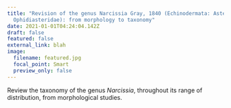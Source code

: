 ```yaml
---
title: "Revision of the genus Narcissia Gray, 1840 (Echinodermata: Asteroidea:
  Ophidiasteridae): from morphology to taxonomy"
date: 2021-01-01T04:24:04.142Z
draft: false
featured: false
external_link: blah
image:
  filename: featured.jpg
  focal_point: Smart
  preview_only: false
---
```

Review the taxonomy of the genus _Narcissia_, throughout its range of distribution, from morphological studies.